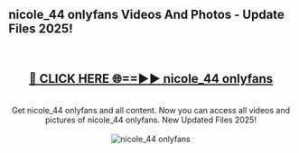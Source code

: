 <h2>nicole_44 onlyfans Videos And Photos - Update Files 2025!</h2>
<br>
<div align="center">
<h2><a href="https://linkcuts.com/hfmhzwbr" rel="nofollow">🔴 CLICK HERE 🌐==►► nicole_44 onlyfans</a></h2>
<br>
Get nicole_44 onlyfans and all content. Now you can access all videos and pictures of nicole_44 onlyfans. New Updated Files 2025!
<br>
<br>
<a href="https://linkcuts.com/hfmhzwbr" rel="nofollow" data-target="animated-image.originalLink"><img src="https://i.ibb.co.com/WyWwxjT/player-gif2.gif" alt="nicole_44 onlyfans" style="max-width: 100%; display: inline-block;" data-target="animated-image.originalImage"></a>
</div>
<br>